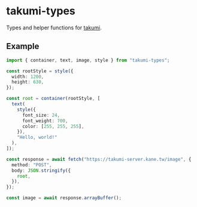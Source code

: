 # takumi-types

Types and helper functions for [takumi](https://github.com/kane50613/takumi).

## Example

```ts
import { container, text, image, style } from "takumi-types";

const rootStyle = style({
  width: 1200,
  height: 630,
});

const root = container(rootStyle, [
  text(
    style({
      font_size: 24,
      font_weight: 700,
      color: [255, 255, 255],
    }),
    "Hello, world!"
  ),
]);

const response = await fetch("https://takumi-server.kane.tw/image", {
  method: "POST",
  body: JSON.stringify({
    root,
  }),
});

const image = await response.arrayBuffer();
```

